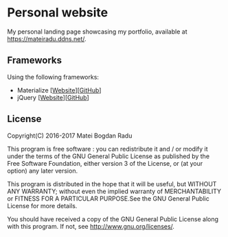 # Personal website
My personal landing page showcasing my portfolio, available at https://mateiradu.ddns.net/. 

## Frameworks
Using the following frameworks:
- Materialize [[Website](http://materializecss.com/)][[GitHub](https://github.com/Dogfalo/materialize)]
- jQuery [[Website](https://jquery.com/)][[GitHub](https://github.com/jquery/jquery)]

## License
Copyright(C) 2016-2017 Matei Bogdan Radu

This program is free software : you can redistribute it and / or modify it under the terms of the GNU General Public License as published by the Free Software Foundation, either version 3 of the License, or (at your option) any later version.

This program is distributed in the hope that it will be useful, but WITHOUT ANY WARRANTY; without even the implied warranty of MERCHANTABILITY or FITNESS FOR A PARTICULAR PURPOSE.See the GNU General Public License for more details.

You should have received a copy of the GNU General Public License along with this program. If not, see <http://www.gnu.org/licenses/>.